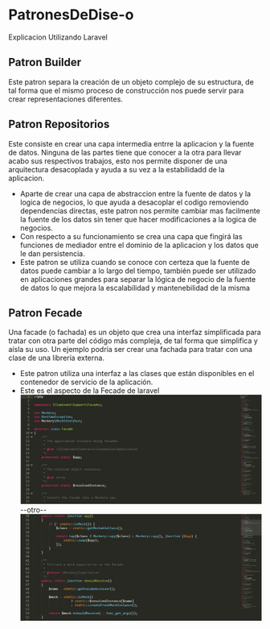 # PatronesDeDise-o
Explicacion Utilizando Laravel

## Patron Builder
Este patron separa la creación de un objeto complejo de su estructura, de tal forma que el mismo proceso de construcción nos puede servir para crear representaciones diferentes.

## Patron Repositorios
Este consiste en crear una capa intermedia entrre la aplicacion y la fuente de datos. Ninguna de las partes tiene que conocer a la otra para llevar acabo sus respectivos trabajos, esto nos permite disponer de una arquitectura desacoplada y ayuda a su vez a la estabilidadd de la aplicacion.
* Aparte de crear una capa de abstraccion entre la fuente de datos y la logica de negocios, lo que ayuda a desacoplar el codígo removiendo dependencias directas, este patron nos permite cambiar mas facilmente la fuente de los datos sin tener que hacer modificaciones a la logica de negocios.
* Con respecto a su funcionamiento se crea una capa que fingirá las funciones de mediador entre el dominio de la aplicacion y los datos que le dan persistencia.
* Este patron se utiliza cuando se conoce con certeza que la fuente de datos puede cambiar a lo largo del tiempo, también puede ser utilizado en aplicaciones grandes para separar la lógica de negocio de la fuente de datos lo que mejora la escalabilidad y mantenebilidad de la misma

## Patron Fecade
Una facade (o fachada) es un objeto que crea una interfaz simplificada para tratar con otra parte del código más compleja, de tal forma que simplifica y aísla su uso. Un ejemplo podría ser crear una fachada para tratar con una clase de una librería externa.
* Este patron utiliza una interfaz a las clases que están disponibles en el contenedor de servicio de la aplicación. 
* Este es el aspecto de la Fecade de laravel 
![](img/fecade.jpg)
--otro--
![](img/fecade2.jpg)
